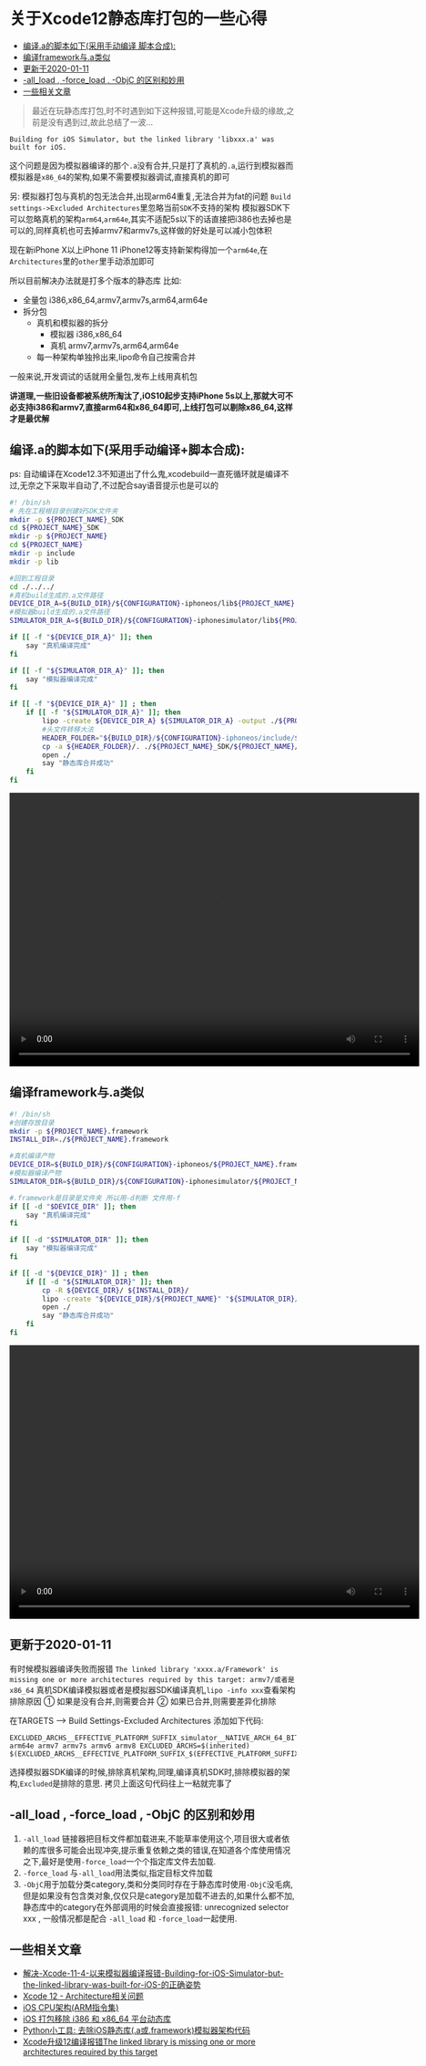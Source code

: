 # 关于Xcode12静态库打包的一些心得
* [编译.a的脚本如下(采用手动编译 脚本合成):](#编译a的脚本如下采用手动编译脚本合成)
* [编译framework与.a类似](#编译framework与a类似)
* [更新于2020-01-11](#更新于2020-01-11)
* [-all_load , -force_load , -ObjC 的区别和妙用](#-all_load---force_load---objc-的区别和妙用)
* [一些相关文章](#一些相关文章)

> 最近在玩静态库打包,时不时遇到如下这种报错,可能是Xcode升级的缘故,之前是没有遇到过,故此总结了一波...
 
 `Building for iOS Simulator, but the linked library 'libxxx.a' was built for iOS.`

 这个问题是因为模拟器编译的那个`.a`没有合并,只是打了真机的`.a`,运行到模拟器而模拟器是`x86_64`的架构,如果不需要模拟器调试,直接真机的即可

另: 模拟器打包与真机的包无法合并,出现arm64重复,无法合并为fat的问题
 `Build settings->Excluded Architectures`里忽略当前`SDK`不支持的架构
 模拟器SDK下可以忽略真机的架构`arm64`,`arm64e`,其实不适配5s以下的话直接把i386也去掉也是可以的,同样真机也可去掉armv7和armv7s,这样做的好处是可以减小包体积

现在新iPhone X以上iPhone 11 iPhone12等支持新架构得加一个`arm64e`,在`Architectures`里的`other`里手动添加即可


 所以目前解决办法就是打多个版本的静态库 
 比如:  
 - 全量包 i386,x86_64,armv7,armv7s,arm64,arm64e 
 - 拆分包
 	- 真机和模拟器的拆分
 		- 模拟器 i386,x86_64
 		- 真机 armv7,armv7s,arm64,arm64e 
 	- 每一种架构单独拎出来,lipo命令自己按需合并 

一般来说,开发调试的话就用全量包,发布上线用真机包

**讲道理,一些旧设备都被系统所淘汰了,iOS10起步支持iPhone 5s以上,那就大可不必支持i386和armv7,直接arm64和x86_64即可,上线打包可以剔除x86_64,这样才是最优解**

## 编译.a的脚本如下(采用手动编译+脚本合成):
 ps: 自动编译在Xcode12.3不知道出了什么鬼,xcodebuild一直死循环就是编译不过,无奈之下采取半自动了,不过配合say语音提示也是可以的
```bash
#! /bin/sh
# 先在工程根目录创建好SDK文件夹
mkdir -p ${PROJECT_NAME}_SDK
cd ${PROJECT_NAME}_SDK
mkdir -p ${PROJECT_NAME}
cd ${PROJECT_NAME}
mkdir -p include
mkdir -p lib

#回到工程目录
cd ./../../
#真机build生成的.a文件路径
DEVICE_DIR_A=${BUILD_DIR}/${CONFIGURATION}-iphoneos/lib${PROJECT_NAME}.a
#模拟器build生成的.a文件路径
SIMULATOR_DIR_A=${BUILD_DIR}/${CONFIGURATION}-iphonesimulator/lib${PROJECT_NAME}.a

if [[ -f "${DEVICE_DIR_A}" ]]; then
	say "真机编译完成"
fi

if [[ -f "${SIMULATOR_DIR_A}" ]]; then
	say "模拟器编译完成"
fi

if [[ -f "${DEVICE_DIR_A}" ]] ; then
	if [[ -f "${SIMULATOR_DIR_A}" ]]; then
		lipo -create ${DEVICE_DIR_A} ${SIMULATOR_DIR_A} -output ./${PROJECT_NAME}_SDK/${PROJECT_NAME}/lib/lib${PROJECT_NAME}.a
		#头文件转移大法
		HEADER_FOLDER="${BUILD_DIR}/${CONFIGURATION}-iphoneos/include/${PROJECT_NAME}"
		cp -a ${HEADER_FOLDER}/. ./${PROJECT_NAME}_SDK/${PROJECT_NAME}/include
		open ./
		say "静态库合并成功"
	fi
fi

```

<video 
controls
width="720" 
height="480"
    loop
    preload="auto"
   webkit-playsinline="true"
    playsinline="true"
    x5-video-player-type="h5"
    x5-video-player-fullscreen="true"
    x-webkit-airplay="allow" 
    x5-video-orientation="portraint"
    style="object-fit:fill">
        <source src="https://cdn.jsdelivr.net/gh/WangGuibin/MyFilesRepo/images/1610240744.mp4" type="video/mp4">
</video>

## 编译framework与.a类似
```bash
#! /bin/sh
#创建存放目录
mkdir -p ${PROJECT_NAME}.framework
INSTALL_DIR=./${PROJECT_NAME}.framework

#真机编译产物
DEVICE_DIR=${BUILD_DIR}/${CONFIGURATION}-iphoneos/${PROJECT_NAME}.framework
#模拟器编译产物
SIMULATOR_DIR=${BUILD_DIR}/${CONFIGURATION}-iphonesimulator/${PROJECT_NAME}.framework

#.framework是目录是文件夹 所以用-d判断 文件用-f
if [[ -d "$DEVICE_DIR" ]]; then
	say "真机编译完成"
fi

if [[ -d "$SIMULATOR_DIR" ]]; then
	say "模拟器编译完成"
fi

if [[ -d "${DEVICE_DIR}" ]] ; then
	if [[ -d "${SIMULATOR_DIR}" ]]; then
		cp -R ${DEVICE_DIR}/ ${INSTALL_DIR}/
		lipo -create "${DEVICE_DIR}/${PROJECT_NAME}" "${SIMULATOR_DIR}/${PROJECT_NAME}" -output "${INSTALL_DIR}/${PROJECT_NAME}"
		open ./
		say "静态库合并成功"
	fi
fi
```

<video 
width="720" 
height="480"
controls
    loop
    preload="auto"
   webkit-playsinline="true"
    playsinline="true"
    x5-video-player-type="h5"
    x5-video-player-fullscreen="true"
    x-webkit-airplay="allow" 
    x5-video-orientation="portraint"
    style="object-fit:fill">
        <source src="https://cdn.jsdelivr.net/gh/WangGuibin/MyFilesRepo/images/1610240648.mp4" type="video/mp4">
</video>


##  更新于2020-01-11
有时候模拟器编译失败而报错
`The linked library 'xxxx.a/Framework' is missing one or more architectures required by this target: armv7/或者是x86_64`
真机SDK编译模拟器或者是模拟器SDK编译真机,`lipo -info xxx`查看架构排除原因
① 如果是没有合并,则需要合并
② 如果已合并,则需要差异化排除

在TARGETS ——> Build Settings-Excluded Architectures 添加如下代码:
```objc
EXCLUDED_ARCHS__EFFECTIVE_PLATFORM_SUFFIX_simulator__NATIVE_ARCH_64_BIT_x86_64=arm64 arm64e armv7 armv7s armv6 armv8 EXCLUDED_ARCHS=$(inherited) $(EXCLUDED_ARCHS__EFFECTIVE_PLATFORM_SUFFIX_$(EFFECTIVE_PLATFORM_SUFFIX)__NATIVE_ARCH_64_BIT_$(NATIVE_ARCH_64_BIT))
```
选择模拟器SDK编译的时候,排除真机架构,同理,编译真机SDK时,排除模拟器的架构,`Excluded`是排除的意思. 拷贝上面这句代码往上一粘就完事了


## -all_load , -force_load , -ObjC 的区别和妙用

1. `-all_load` 链接器把目标文件都加载进来,不能草率使用这个,项目很大或者依赖的库很多可能会出现冲突,提示重复依赖之类的错误,在知道各个库使用情况之下,最好是使用`-force_load`一个个指定库文件去加载. 
2. `-force_load` 与`-all_load`用法类似,指定目标文件加载
3. `-ObjC`用于加载分类category,类和分类同时存在于静态库时使用`-ObjC`没毛病,但是如果没有包含类对象,仅仅只是category是加载不进去的,如果什么都不加,静态库中的category在外部调用的时候会直接报错: unrecognized selector xxx , 一般情况都是配合 `-all_load` 和 `-force_load`一起使用. 


## 一些相关文章
* [解决-Xcode-11-4-以来模拟器编译报错-Building-for-iOS-Simulator-but-the-linked-library-was-built-for-iOS-的正确姿势](https://blog.lessney.com/blog/2020/05/22/解决-Xcode-11-4-以来模拟器编译报错-Building-for-iOS-Simulator-but-the-linked-library-was-built-for-iOS-的正确姿势/)
* [Xcode 12 - Architecture相关问题](https://www.jianshu.com/p/5f896321b1ea)
* [iOS CPU架构(ARM指令集)](https://www.jianshu.com/p/461edde66d02)
* [iOS 打包移除 i386 和 x86_64 平台动态库](https://juejin.cn/post/6844903859731578887)
* [Python小工具: 去除iOS静态库(.a或.framework)模拟器架构代码](https://www.cnblogs.com/YueHeiZS/p/9252186.html)
* [Xcode升级12编译报错The linked library is missing one or more architectures required by this target](https://my.oschina.net/jack088/blog/4882667)